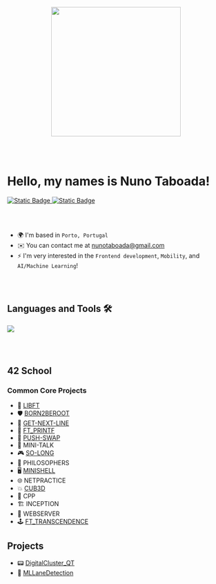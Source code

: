 <!--
	<div id = "42" align = "center">
 		<a href=""><img src="https://badge.mediaplus.ma/darkblue/nmoreira?1337Badge=off&UM6P=off" alt="nmoreira's 42 stats" /></a>
	</div>
-->

<p align="center">
  <img src="https://media3.giphy.com/media/v1.Y2lkPTc5MGI3NjExaHk1MGg3MGY5NzRvOWo3aWVoOTBkOWZ2czJrNDBtMXIyaHZqamV3eiZlcD12MV9pbnRlcm5hbF9naWZfYnlfaWQmY3Q9Zw/RHEqKwRZDwFKE/giphy.gif" width="300"/>

<br></br>
# Hello, my names is Nuno Taboada!

<div id = "badge42">
	<a href="https://www.42porto.com/pt/">
 		<img alt="Static Badge" src="https://img.shields.io/badge/Porto_%7C_Graduate-_?style=for-the-badge&logo=42&logoColor=gray&labelColor=black&color=gray">
	</a>
	<a href="https://seame.space/">
  		<img alt="Static Badge" src="https://img.shields.io/badge/%F0%9F%9A%97_-_SEAME_-_?style=for-the-badge&labelColor=black&color=%2300FFA5">
	</a>
</div>

<br></br>

* 🌍  I'm based in `Porto, Portugal` 
* ✉️  You can contact me at [nunotaboada@gmail.com](mailto:nunotaboada@gmail.com)
* ⚡   I'm very interested in the `Frontend development`, `Mobility`, and `AI/Machine Learning`!

<br></br>

## Languages and Tools 🛠️

<p align="left">
  <a href="https://skillicons.dev">
    <img src="https://skillicons.dev/icons?i=c,cpp,git,github,python,django,nginx,docker,linux,nodejs,javascript,html,css,bootstrap,mongodb,postgres,qt,kotlin,pytorch,ai"/>
  </a>
</p>

<br></br>

## 42 School 

### Common Core Projects

- 🧱 [LIBFT](https://github.com/nunotaboada/libft)
- 🛡️ [BORN2BEROOT](https://github.com/nunotaboada/Born2beRoot)
- 🧵 [GET-NEXT-LINE](https://github.com/nunotaboada/getnextline)
- 🧾 [FT_PRINTF](https://github.com/nunotaboada/printf)
- 🎯 [PUSH-SWAP](https://github.com/nunotaboada/Push_Swap)
- 📨 MINI-TALK
- 🎮 [SO-LONG](https://github.com/nunotaboada/solong)
- 🍴 PHILOSOPHERS
- 🖥️ [MINISHELL](https://github.com/nunotaboada/Minishell)
- 🌐 NETPRACTICE
- 💥 [CUB3D](https://github.com/nunotaboada/Cub3D)
- 🧰 CPP
- 🏗️ INCEPTION
- 📡 WEBSERVER
- 🕹️ [FT_TRANSCENDENCE](https://github.com/nunotaboada/Transcendence)

## Projects

- 📟 [DigitalCluster_QT](https://github.com/nunotaboada/DigitalCluster_QT)
- 🧠 [MLLaneDetection](https://github.com/nunotaboada/MLLaneDetection)


<!--
**nunotaboada/nunotaboada** is a ✨ _special_ ✨ repository because its `README.md` (this file) appears on your GitHub 
Here are some ideas to get you started:

- 🔭 I’m currently working on ...
- 🌱 I’m currently learning ...
- 👯 I’m looking to collaborate on ...
- 🤔 I’m looking for help with ...
- 💬 Ask me about ...
- 📫 How to reach me: ...
- 😄 Pronouns: ...
- ⚡ Fun fact: ...
-->
